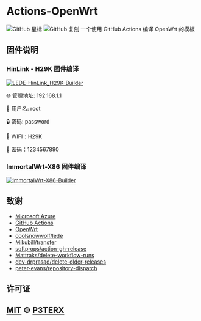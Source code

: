 # Actions-OpenWrt
[](https://github.com/P3TERX/Actions-OpenWrt/blob/master/LICENSE)
![GitHub 星标](https://img.shields.io/github/stars/P3TERX/Actions-OpenWrt.svg?style=flat-square&label=星标&logo=github)
![GitHub 复刻](https://img.shields.io/github/forks/P3TERX/Actions-OpenWrt.svg?style=flat-square&label=复刻&logo=github)
一个使用 GitHub Actions 编译 OpenWrt 的模板

## 固件说明

### HinLink - H29K 固件编译

[![LEDE-HinLink_H29K-Builder](https://github.com/aaaol/OpenWrt/actions/workflows/LEDE-HinLink_H29K-Builder.yml/badge.svg)](https://github.com/aaaol/OpenWrt/actions/workflows/LEDE-HinLink_H29K-Builder.yml)

🌐 管理地址: 192.168.1.1

👤 用户名: root

🔒 密码: password

📒 WIFI：H29K

📒 密码：1234567890

### ImmortalWrt-X86 固件编译

[![ImmortalWrt-X86-Builder](https://github.com/aaaol/OpenWrt/actions/workflows/ImmortalWrt-X86-Builder.yml/badge.svg)](https://github.com/aaaol/OpenWrt/actions/workflows/ImmortalWrt-X86_64-Builder.yml)

## 致谢
- [Microsoft Azure](https://azure.microsoft.com)
- [GitHub Actions](https://github.com/features/actions)
- [OpenWrt](https://github.com/openwrt/openwrt)
- [coolsnowwolf/lede](https://github.com/coolsnowwolf/lede)
- [Mikubill/transfer](https://github.com/Mikubill/transfer)
- [softprops/action-gh-release](https://github.com/softprops/action-gh-release)
- [Mattraks/delete-workflow-runs](https://github.com/Mattraks/delete-workflow-runs)
- [dev-drprasad/delete-older-releases](https://github.com/dev-drprasad/delete-older-releases)
- [peter-evans/repository-dispatch](https://github.com/peter-evans/repository-dispatch)
## 许可证
[MIT](https://github.com/P3TERX/Actions-OpenWrt/blob/main/LICENSE) © [**P3TERX**](https://p3terx.com)
---
